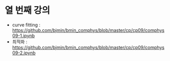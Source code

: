 # 열 번째 강의 

* curve fitting : https://github.com/bjmin/bmin_comphys/blob/master/cp/cp09/comphys09-1.ipynb
* 최적화 : https://github.com/bjmin/bmin_comphys/blob/master/cp/cp09/comphys09-2.ipynb
